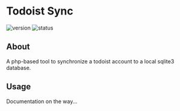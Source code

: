 # Todoist Sync

![version](https://img.shields.io/badge/version-0.1.0-blue)  ![status](https://img.shields.io/badge/status-in_development-orange)

## About

A php-based tool to synchronize a todoist account to a local sqlite3 database.

## Usage

Documentation on the way...
